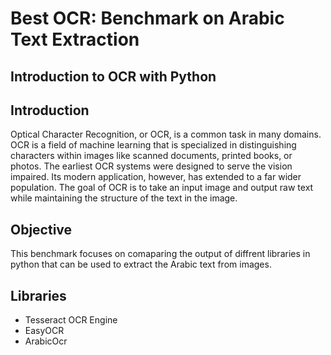 # Best OCR: Benchmark on Arabic Text Extraction
## Introduction to OCR with Python
## Introduction
Optical Character Recognition, or OCR, is a common task in many domains. OCR is a field of machine learning that is specialized in distinguishing characters within images like scanned documents, printed books, or photos.
The earliest OCR systems were designed to serve the vision impaired. Its modern application, however, has extended to a far wider population. 
The goal of OCR is to take an input image and output raw text while maintaining the structure of the text in the image. 

## Objective
This benchmark focuses on comaparing the output of diffrent libraries in python that can be used to extract the Arabic text from images. 

## Libraries 
- Tesseract OCR Engine
- EasyOCR 
- ArabicOcr

